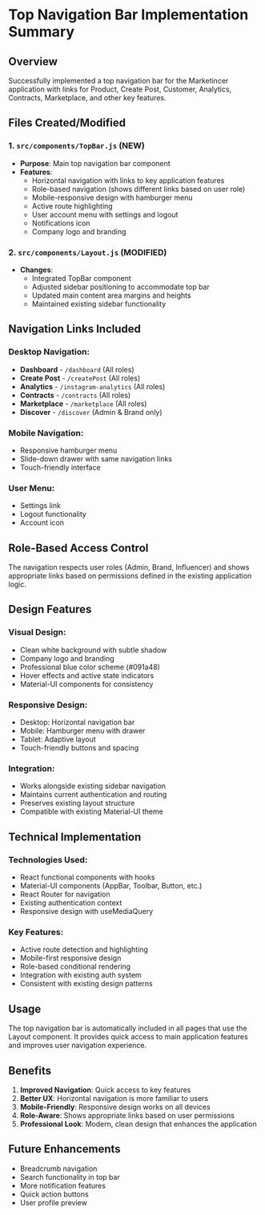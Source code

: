 # Top Navigation Bar Implementation Summary

## Overview
Successfully implemented a top navigation bar for the Marketincer application with links for Product, Create Post, Customer, Analytics, Contracts, Marketplace, and other key features.

## Files Created/Modified

### 1. `src/components/TopBar.js` (NEW)
- **Purpose**: Main top navigation bar component
- **Features**:
  - Horizontal navigation with links to key application features
  - Role-based navigation (shows different links based on user role)
  - Mobile-responsive design with hamburger menu
  - Active route highlighting
  - User account menu with settings and logout
  - Notifications icon
  - Company logo and branding

### 2. `src/components/Layout.js` (MODIFIED)
- **Changes**: 
  - Integrated TopBar component
  - Adjusted sidebar positioning to accommodate top bar
  - Updated main content area margins and heights
  - Maintained existing sidebar functionality

## Navigation Links Included

### Desktop Navigation:
- **Dashboard** - `/dashboard` (All roles)
- **Create Post** - `/createPost` (All roles)  
- **Analytics** - `/instagram-analytics` (All roles)
- **Contracts** - `/contracts` (All roles)
- **Marketplace** - `/marketplace` (All roles)
- **Discover** - `/discover` (Admin & Brand only)

### Mobile Navigation:
- Responsive hamburger menu
- Slide-down drawer with same navigation links
- Touch-friendly interface

### User Menu:
- Settings link
- Logout functionality
- Account icon

## Role-Based Access Control
The navigation respects user roles (Admin, Brand, Influencer) and shows appropriate links based on permissions defined in the existing application logic.

## Design Features

### Visual Design:
- Clean white background with subtle shadow
- Company logo and branding
- Professional blue color scheme (#091a48)
- Hover effects and active state indicators
- Material-UI components for consistency

### Responsive Design:
- Desktop: Horizontal navigation bar
- Mobile: Hamburger menu with drawer
- Tablet: Adaptive layout
- Touch-friendly buttons and spacing

### Integration:
- Works alongside existing sidebar navigation
- Maintains current authentication and routing
- Preserves existing layout structure
- Compatible with existing Material-UI theme

## Technical Implementation

### Technologies Used:
- React functional components with hooks
- Material-UI components (AppBar, Toolbar, Button, etc.)
- React Router for navigation
- Existing authentication context
- Responsive design with useMediaQuery

### Key Features:
- Active route detection and highlighting
- Mobile-first responsive design
- Role-based conditional rendering
- Integration with existing auth system
- Consistent with existing design patterns

## Usage
The top navigation bar is automatically included in all pages that use the Layout component. It provides quick access to main application features and improves user navigation experience.

## Benefits
1. **Improved Navigation**: Quick access to key features
2. **Better UX**: Horizontal navigation is more familiar to users
3. **Mobile-Friendly**: Responsive design works on all devices
4. **Role-Aware**: Shows appropriate links based on user permissions
5. **Professional Look**: Modern, clean design that enhances the application

## Future Enhancements
- Breadcrumb navigation
- Search functionality in top bar
- More notification features
- Quick action buttons
- User profile preview